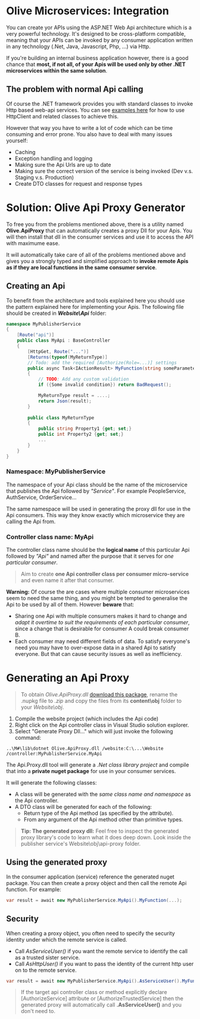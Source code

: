 # Olive Microservices: Integration
You can create yor APIs using the ASP.NET Web Api architecture which is a very powerful technology.
It's designed to be cross-platform compatible, meaning that your APIs can be invoked by any consumer application written in any technology (.Net, Java, Javascript, Php, ...) via Http.

If you're building an internal business application however, there is a good chance that **most, if not all, of your Apis will be used only by other .NET microservices within the same solution**.

## The problem with normal Api calling
Of course the .NET framework provides you with standard classes to invoke Http based web-api services.
You can see [examples here](https://docs.microsoft.com/en-us/aspnet/web-api/overview/advanced/calling-a-web-api-from-a-net-client) for how to use HttpClient and related classes to achieve this.

However that way you have to write a lot of code which can be time consuming and error prone. You also have to deal with many issues yourself:
- Caching 
- Exception handling and logging
- Making sure the Api Urls are up to date
- Making sure the correct version of the service is being invoked (Dev v.s. Staging v.s. Production)
- Create DTO classes for request and response types

# Solution: Olive Api Proxy Generator
To free you from the problems mentioned above, there is a utility named **Olive.ApiProxy** that can automatically creates a proxy Dll for your Apis. You will then install that dll in the consumer services and use it to access the API with maximume ease. 

It will automatically take care of all of the problems mentioned above and gives you a strongly typed and simplified approach to **invoke remote Apis as if they are local functions in the same consumer service**.

## Creating an Api
To benefit from the architecture and tools explained here you should use the pattern explained here for implementing your Apis.
The following file should be created in ***Website\Api*** folder:

```csharp
namespace MyPublisherService
{
    [Route("api")]
    public class MyApi : BaseController
    {
        [HttpGet, Route("...")]
        [Returns(typeof(MyReturnType)]
        // Todo: add the required [Authorize(Role=...)] settings
        public async Task<IActionResult> MyFunction(string someParameter1, stringsomeParameter2)
        {
            // TODO: Add any custom validation
            if ({Some invalid condition}) return BadRequest();

            MyReturnType result = ....;
            return Json(result);
        }
        
        public class MyReturnType
        {
            public string Property1 {get; set;}
            public int Property2 {get; set;}
            ...
        }
    }
}
```
### Namespace: MyPublisherService
The namespace of your Api class should be the name of the microservice that publishes the Api followed by *"Service"*. For example PeopleService, AuthService, OrderService...

The same namespace will be used in generating the proxy dll for use in the Api consumers. This way they know exactly which microservice they are calling the Api from.

### Controller class name: MyApi
The controller class name should be the **logical name** of this particular Api followed by *"Api"* and named after the purpose that it serves for *one particular consumer*.

> Aim to create **one Api controller class per consumer micro-service** and even name it after that consumer.

**Warning:** Of course the are cases where multiple consumer microservices seem to need the same thing, and you might be tempted to generalise the Api to be used by all of them. However **beware** that: 
- Sharing one Api with multiple consumers makes it hard to change and *adapt it overtime to suit the requirements of each particular consumer*, since a change that is desirable for consumer A could break consumer B. 
- Each consumer may need different fields of data. To satisfy everyone's need you may have to over-expose data in a shared Api to satisfy everyone. But that can cause security issues as well as inefficiency.

# Generating an Api Proxy

> To obtain *Olive.ApiProxy.dll* [download this package](https://www.nuget.org/api/v2/package/Olive.ApiProxy), rename the .nupkg file to *.zip* and copy the files from its **content\obj** folder to your *Website\obj*.

1. Compile the website project (which includes the Api code)
2. Right click on the Api controller class in Visual Studio solution explorer.
3. Select "Generate Proxy Dll..." which will just invoke the following command:
```
..\M#\lib\dotnet Olive.ApiProxy.dll /website:C:\...\Website /controller:MyPublisherService.MyApi
```

The Api.Proxy.dll tool will generate a *.Net class library project* and compile that into a **private nuget package** for use in your consumer services.

It will generate the following classes:
- A class will be generated with the *same class name and namespace* as the Api controller.
- A DTO class will be generated for each of the following:
  - Return type of the Api method (as specified by the attribute).
  - From any argument of the Api method other than primitive types.
  
> **Tip: The generated proxy dll:** Feel free to inspect the generated proxy library's code to learn what it does deep down. Look inside the publisher service's Website\obj\api-proxy folder. 

## Using the generated proxy
In the consumer application (service) reference the generated nuget package.
You can then create a proxy object and then call the remote Api function. For example:
```csharp
var result = await new MyPublisherService.MyApi().MyFunction(...);
```

## Security
When creating a proxy object, you often need to specify the security identity under which the remote service is called.
- Call *AsServiceUser()* if you want the remote service to identify the call as a trusted sister service.
- Call *AsHttpUser()* if you want to pass the identity of the current http user on to the remote service.

```csharp
var result = await new MyPublisherService.MyApi().AsServiceUser().MyFunction(...);
```

> If the target api controller class or method explicitly declare [AuthorizeService] attribute or [AuthorizeTrustedService] then the generated proxy will automatically call **.AsServiceUser()** and you don't need to.


